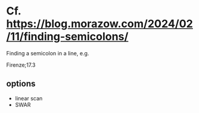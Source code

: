 # Cf. https://blog.morazow.com/2024/02/11/finding-semicolons/

Finding a semicolon in a line, e.g.

Firenze;17.3

## options

* linear scan
* SWAR
